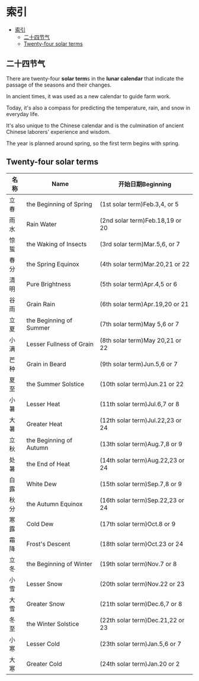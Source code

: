 # 索引

- [索引](#%e7%b4%a2%e5%bc%95)
  - [二十四节气](#%e4%ba%8c%e5%8d%81%e5%9b%9b%e8%8a%82%e6%b0%94)
  - [Twenty-four solar terms](#twenty-four-solar-terms)
  
## 二十四节气

There are twenty-four **solar term**s in the **lunar calendar** that indicate the passage of the seasons and their changes.

In ancient times, it was used as a new calendar to guide farm work.

Today, it's also a compass for predicting the temperature, rain, and snow in everyday life.

It's also unique to the Chinese calendar and is the culmination of ancient Chinese laborers' experience and wisdom.

The year is planned around spring, so the first term begins with spring.

## Twenty-four solar terms

| 名称 | Name                     | 开始日期Beginning                |
| ---- | ------------------------ | -------------------------------- |
| 立春 | the Beginning of Spring  | (1st solar term)Feb.3,4, or 5    |
| 雨水 | Rain Water               | (2nd solar term)Feb.18,19 or 20  |
| 惊蜇 | the Waking of Insects    | (3rd solar term)Mar.5,6, or 7    |
| 春分 | the Spring Equinox       | (4th solar term)Mar.20,21 or 22  |
| 清明 | Pure Brightness          | (5th solar term)Apr.4,5 or 6     |
| 谷雨 | Grain Rain               | (6th solar term)Apr.19,20 or 21  |
| 立夏 | the Beginning of Summer  | (7th solar term)May 5,6 or 7     |
| 小满 | Lesser Fullness of Grain | (8th solar term)May 20,21 or 22  |
| 芒种 | Grain in Beard           | (9th solar term)Jun.5,6 or 7     |
| 夏至 | the Summer Solstice      | (10th solar term)Jun.21 or 22    |
| 小暑 | Lesser Heat              | (11th solar term)Jul.6,7 or 8    |
| 大暑 | Greater Heat             | (12th solar term)Jul.22,23 or 24 |
| 立秋 | the Beginning of Autumn  | (13th solar term)Aug.7,8 or 9    |
| 处暑 | the End of Heat          | (14th solar term)Aug.22,23 or 24 |
| 白露 | White Dew                | (15th solar term)Sep.7,8 or 9    |
| 秋分 | the Autumn Equinox       | (16th solar term)Sep.22,23 or 24 |
| 寒露 | Cold Dew                 | (17th solar term)Oct.8 or 9      |
| 霜降 | Frost's Descent          | (18th solar term)Oct.23 or 24    |
| 立冬 | the Beginning of Winter  | (19th solar term)Nov.7 or 8      |
| 小雪 | Lesser Snow              | (20th solar term)Nov.22 or 23    |
| 大雪 | Greater Snow             | (21th solar term)Dec.6,7 or 8    |
| 冬至 | the Winter Solstice      | (22th solar term)Dec.21,22 or 23 |
| 小寒 | Lesser Cold              | (23th solar term)Jan.5,6 or 7    |
| 大寒 | Greater Cold             | (24th solar term)Jan.20 or 2     |

